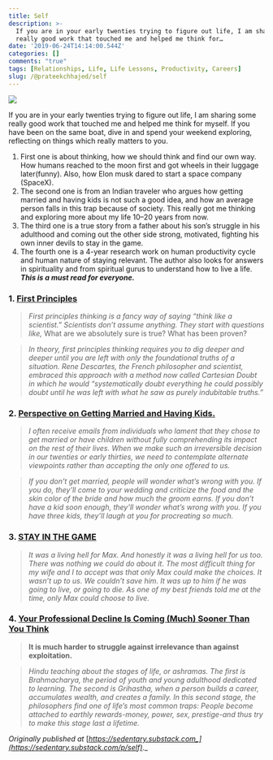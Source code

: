 ```yaml
---
title: Self
description: >-
  If you are in your early twenties trying to figure out life, I am sharing some
  really good work that touched me and helped me think for…
date: '2019-06-24T14:14:00.544Z'
categories: []
comments: "true"
tags: [Relationships, Life, Life Lessons, Productivity, Careers]
slug: /@prateekchhajed/self
---
```


![](https://cdn-images-1.medium.com/max/800/0*pDF6UbhMxCV70RIM.png)

If you are in your early twenties trying to figure out life, I am sharing some really good work that touched me and helped me think for myself. If you have been on the same boat, dive in and spend your weekend exploring, reflecting on things which really matters to you.

1.  First one is about thinking, how we should think and find our own way. How humans reached to the moon first and got wheels in their luggage later(funny). Also, how Elon musk dared to start a space company (SpaceX).
2.  The second one is from an Indian traveler who argues how getting married and having kids is not such a good idea, and how an average person falls in this trap because of society. This really got me thinking and exploring more about my life 10–20 years from now.
3.  The third one is a true story from a father about his son’s struggle in his adulthood and coming out the other side strong, motivated, fighting his own inner devils to stay in the game.
4.  The fourth one is a 4-year research work on human productivity cycle and human nature of staying relevant. The author also looks for answers in spirituality and from spiritual gurus to understand how to live a life. **_This is a must read for everyone._**

### 1\. [First Principles](https://jamesclear.com/first-principles)

> _First principles thinking is a fancy way of saying “think like a scientist.” Scientists don’t assume anything. They start with questions like,_ What are we absolutely sure is true? What has been proven?

> _In theory, first principles thinking requires you to dig deeper and deeper until you are left with only the foundational truths of a situation. Rene Descartes, the French philosopher and scientist, embraced this approach with a method now called Cartesian Doubt in which he would “systematically doubt everything he could possibly doubt until he was left with what he saw as purely indubitable truths.”_

### 2\. [Perspective on Getting Married and Having Kids.](https://the-shooting-star.com/2019/06/16/how-travelling-changed-my-perspective-on-getting-married-having-kids/amp/?__twitter_impression=true)

> _I often receive emails from individuals who lament that they chose to get married or have children without fully comprehending its impact on the rest of their lives. When we make such an irreversible decision in our twenties or early thirties, we need to contemplate alternate viewpoints rather than accepting the only one offered to us._

> _If you don’t get married, people will wonder what’s wrong with you. If you do, they’ll come to your wedding and criticize the food and the skin color of the bride and how much the groom earns. If you don’t have a kid soon enough, they’ll wonder what’s wrong with you. If you have three kids, they’ll laugh at you for procreating so much._

### 3\. [STAY IN THE GAME](https://www.albertbridgecapital.com/drew-views/2019/6/17/stay-in-the-game)

> _It was a living hell for Max. And honestly it was a living hell for us too. There was nothing we could do about it. The most difficult thing for my wife and I to accept was that only Max could make the choices. It wasn’t up to us. We couldn’t save him. It was up to him if he was going to live, or going to die. As one of my best friends told me at the time, only Max could choose to live._

### 4\. [Your Professional Decline Is Coming (Much) Sooner Than You Think](https://www.theatlantic.com/magazine/archive/2019/07/work-peak-professional-decline/590650/)

> **It is much harder to struggle against irrelevance than against exploitation.**

> _Hindu teaching about the stages of life, or ashramas. The first is Brahmacharya, the period of youth and young adulthood dedicated to learning. The second is Grihastha, when a person builds a career, accumulates wealth, and creates a family. In this second stage, the philosophers find one of life’s most common traps: People become attached to earthly rewards-money, power, sex, prestige-and thus try to make this stage last a lifetime._

_Originally published at_ [_https://sedentary.substack.com_](https://sedentary.substack.com/p/self)_._

